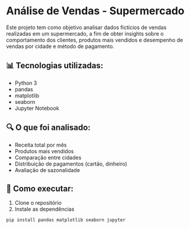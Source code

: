 # Análise de Vendas - Supermercado

Este projeto tem como objetivo analisar dados fictícios de vendas realizadas em um supermercado, a fim de obter insights sobre o comportamento dos clientes, produtos mais vendidos e desempenho de vendas por cidade e método de pagamento.

## 📊 Tecnologias utilizadas:
- Python 3
- pandas
- matplotlib
- seaborn
- Jupyter Notebook

## 🔍 O que foi analisado:
- Receita total por mês
- Produtos mais vendidos
- Comparação entre cidades
- Distribuição de pagamentos (cartão, dinheiro)
- Avaliação de sazonalidade

## 📁 Como executar:
1. Clone o repositório
2. Instale as dependências
```bash
pip install pandas matplotlib seaborn jupyter
